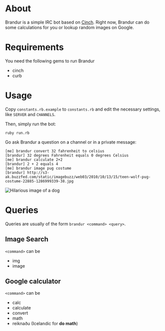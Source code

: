 About
=====

Brandur is a simple IRC bot based on [Cinch](http://github.com/cinchrb/cinch). Right now, Brandur can do some calculations for you or lookup random images on Google.

Requirements
============

You need the following gems to run Brandur

* cinch
* curb

Usage
=====

Copy `constants.rb.example` to `constants.rb` and edit the necessary settings, like `SERVER` and `CHANNELS`.

Then, simply run the bot:

    ruby run.rb

Go ask Brandur a question on a channel or in a private message:

    [me] brandur convert 32 fahrenheit to celsius
    [brandur] 32 degrees Fahrenheit equals 0 degrees Celsius
    [me] brandur calculate 2+2
    [brandur] 2 + 2 equals 4
    [me] brandur image pug costume
    [brandur] http://s3-ak.buzzfed.com/static/imagebuzz/web03/2010/10/13/15/teen-wolf-pug-costume-22885-1286999339-38.jpg
    
![Hilarious image of a dog](http://s3-ak.buzzfed.com/static/imagebuzz/web03/2010/10/13/15/teen-wolf-pug-costume-22885-1286999339-38.jpg)

Queries
=========

Queries are usually of the form `brandur <command> <query>`.

Image Search
-------------

`<command>` can be

* img
* image

Google calculator
-------------------

`<command>` can be

* calc
* calculate
* convert
* math
* reiknaðu (Icelandic for __do math__)


